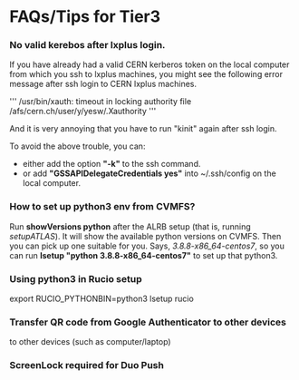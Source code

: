 # FAQs/Tips for Tier3

### No valid kerebos after lxplus login.
   If you have already had a valid CERN kerberos token on the local computer
   from which you ssh to lxplus machines, you might see the following 
   error message after ssh login to CERN lxplus machines.

'''
/usr/bin/xauth:  timeout in locking authority file /afs/cern.ch/user/y/yesw/.Xauthority
'''

   And it is very annoying that you have to run "kinit" again after ssh login.

   To avoid the above trouble, you can:

   - either add the option **"-k"** to the ssh command.
   - or add **"GSSAPIDelegateCredentials yes"** into ~/.ssh/config on 
     the local computer.

### How to set up python3 env from CVMFS?
   Run **showVersions python** after the ALRB setup (that is, running *setupATLAS*).
   It will show the available python versions on CVMFS.
   Then you can pick up one suitable for you. Says, *3.8.8-x86_64-centos7*,
   so you can run **lsetup "python 3.8.8-x86_64-centos7"** to set up that python3.

### Using python3 in Rucio setup
  export RUCIO_PYTHONBIN=python3
  lsetup rucio

### Transfer QR code from Google Authenticator to other devices
  to other devices (such as computer/laptop)

### ScreenLock required for Duo Push


